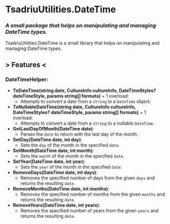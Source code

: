 # TsadriuUtilities.DateTime
### _A small package that helps on manipulating and managing DateTime types._

TsadriuUtilities.DateTime is a small library that helps on manipulating and managing DateTime types.
## > Features <

### DateTimeHelper:
- **ToDateTime(string date, CultureInfo cultureInfo, DateTimeStyles? dateTimeStyle, params string[] formats)** + 1 overload:
    - Attempts to convert a date from a `string` to a `DateTime` object.
- **ToNullableDateTime(string date, CultureInfo cultureInfo, DateTimeStyles? dateTimeStyle, params string[] formats)** + 1 overload:
    - Attempts to convert a date from a `string` to a nullable `DateTime`.
- **GetLastDayOfMonth(DateTime date)**:
    - Parses the `date` to return with the last day of the month.
- **SetDay(DateTime date, int day)**:
    - Sets the `day` of the month in the specified `date`.
- **SetMonth(DateTime date, int month)**:
    - Sets the `month` of the month in the specified `date`.
- **SetYear(DateTime date, int year)**:
    - Sets the `year` of the month in the specified `date`.
- **RemoveDays(DateTime date, int days)**:
    - Removes the specified number of days from the given `days` and returns the resulting `date`.
- **RemoveMonths(DateTime date, int months)**:
    - Removes the specified number of months from the given `months` and returns the resulting `date`.
- **RemoveYears(DateTime date, int years)**:
    - Removes the specified number of years from the given `years` and returns the resulting `date`.

